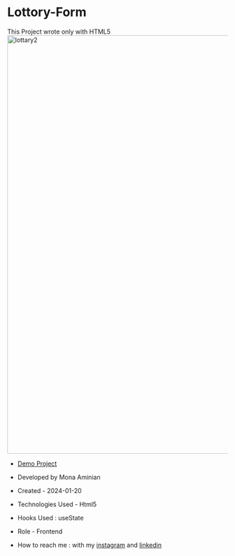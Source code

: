 # Lottory-Form
 This Project wrote only with HTML5
<img width="956" alt="lottary2" src="https://github.com/Moniia/Lottory-Form/assets/155805252/70253121-9635-496c-ba48-4a4136347484">

- [Demo Project](https://moniia.github.io/Lottory-Form/)

- Developed by Mona Aminian

- Created - 2024-01-20

- Technologies Used - Html5

- Hooks Used : useState 

- Role - Frontend

- How to reach me : with my [instagram](https://www.instagram.com/mona.aminian.web) and [linkedin](https://www.linkedin.com/in/mona-aminian-119427169)

